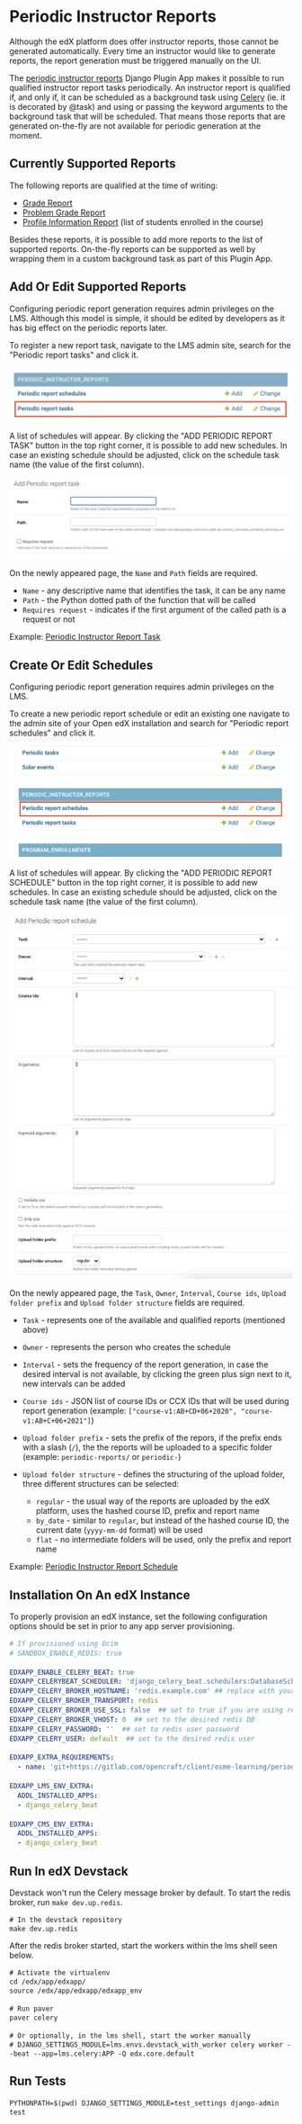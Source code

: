# Periodic Instructor Reports

Although the edX platform does offer instructor reports, those cannot be generated automatically. Every time an instructor would like to generate reports, the report generation must be triggered manually on the UI.

The [periodic instructor reports](https://gitlab.com/opencraft/client/esme-learning/periodic-instructor-reports) Django Plugin App makes it possible to run qualified instructor report tasks periodically. An instructor report is qualified if, and only if, it can be scheduled as a background task using [Celery](https://docs.celeryproject.org/en/stable/) (ie. it is decorated by @task) and using or passing the keyword arguments to the background task that will be scheduled. That means those reports that are generated on-the-fly are not available for periodic generation at the moment.

## Currently Supported Reports

The following reports are qualified at the time of writing:

- [Grade Report](https://github.com/edx/edx-platform/blob/37aa2db9e30bdc4d971dc361134193a69ad7a105/lms/djangoapps/instructor_task/api.py#L348)
- [Problem Grade Report](https://github.com/edx/edx-platform/blob/37aa2db9e30bdc4d971dc361134193a69ad7a105/lms/djangoapps/instructor_task/api.py#L360)
- [Profile Information Report](https://github.com/edx/edx-platform/blob/37aa2db9e30bdc4d971dc361134193a69ad7a105/lms/djangoapps/instructor_task/api.py#L372) (list of students enrolled in the course)

Besides these reports, it is possible to add more reports to the list of supported reports. On-the-fly reports can be supported as well by wrapping them in a custom background task as part of this Plugin App.

## Add Or Edit Supported Reports

Configuring periodic report generation requires admin privileges on the LMS. Although this model is simple, it should be edited by developers as it has big effect on the periodic reports later.

To register a new report task, navigate to the LMS admin site, search for the "Periodic report tasks" and click it.

![Periodic Instructor Report Tasks](docs/img/periodic-instructor-report-tasks.png)

A list of schedules will appear. By clicking the "ADD PERIODIC REPORT TASK" button in the top right corner, it is possible to add new schedules. In case an existing schedule should be adjusted, click on the schedule task name (the value of the first column).

![Periodic Instructor Report Task](docs/img/periodic-instructor-report-task.png)

On the newly appeared page, the `Name` and `Path` fields are required.

* `Name` - any descriptive name that identifies the task, it can be any name
* `Path` - the Python dotted path of the function that will be called
* `Requires request` - indicates if the first argument of the called path is a request or not

Example: [Periodic Instructor Report Task](docs/img/periodic-instructor-report-task-example.png)

## Create Or Edit Schedules

Configuring periodic report generation requires admin privileges on the LMS.

To create a new periodic report schedule or edit an existing one navigate to the admin site of your Open edX installation and search for "Periodic report schedules" and click it.

![Periodic Instructor Report Schedules](docs/img/periodic-instructor-report-schedules.png)

A list of schedules will appear. By clicking the "ADD PERIODIC REPORT SCHEDULE" button in the top right corner, it is possible to add new schedules. In case an existing schedule should be adjusted, click on the schedule task name (the value of the first column).

![Periodic Instructor Report Schedule](docs/img/periodic-instructor-report-schedule.png)

On the newly appeared page, the `Task`, `Owner`, `Interval`, `Course ids`, `Upload folder prefix` and `Upload folder structure` fields are required.

* `Task` - represents one of the available and qualified reports (mentioned above)
* `Owner` - represents the person who creates the schedule
* `Interval` - sets the frequency of the report generation, in case the desired interval is not available, by clicking the green plus sign next to it, new intervals can be added
* `Course ids` - JSON list of course IDs or CCX IDs that will be used during report generation (example: `["course-v1:AB+CD+06+2020", "course-v1:AB+C+06+2021"]`)
* `Upload folder prefix` - sets the prefix of the repors, if the prefix ends with a slash (`/`), the the reports will be uploaded to a specific folder (example: `periodic-reports/` or `periodic-`)

* `Upload folder structure` - defines the structuring of the upload folder, three different structures can be selected:
    * `regular` - the usual way of the reports are uploaded by the edX platform, uses the hashed course ID, prefix and report name
    * `by_date` - similar to `regular`, but instead of the hashed course ID, the current date (`yyyy-mm-dd` format) will be used
    * `flat` - no intermediate folders will be used, only the prefix and report name

Example: [Periodic Instructor Report Schedule](docs/img/periodic-instructor-report-schedule-example.png)

## Installation On An edX Instance

To properly provision an edX instance, set the following configuration options should be set in prior to any app server provisioning.

```yaml
# If provisioned using Ocim
# SANDBOX_ENABLE_REDIS: true

EDXAPP_ENABLE_CELERY_BEAT: true
EDXAPP_CELERYBEAT_SCHEDULER: 'django_celery_beat.schedulers:DatabaseScheduler'
EDXAPP_CELERY_BROKER_HOSTNAME: 'redis.example.com' ## replace with your redis address
EDXAPP_CELERY_BROKER_TRANSPORT: redis
EDXAPP_CELERY_BROKER_USE_SSL: false  ## set to true if you are using redis over SSL
EDXAPP_CELERY_BROKER_VHOST: 0  ## set to the desired redis DB
EDXAPP_CELERY_PASSWORD: ''  ## set to redis user password
EDXAPP_CELERY_USER: default  ## set to the desired redis user

EDXAPP_EXTRA_REQUIREMENTS:
  - name: 'git+https://gitlab.com/opencraft/client/esme-learning/periodic-instructor-reports.git@master#egg=periodic-instructor-reports'

EDXAPP_LMS_ENV_EXTRA:
  ADDL_INSTALLED_APPS:
  - django_celery_beat

EDXAPP_CMS_ENV_EXTRA:
  ADDL_INSTALLED_APPS:
  - django_celery_beat
```

## Run In edX Devstack

Devstack won't run the Celery message broker by default. To start the redis broker, run `make dev.up.redis`.

```shell
# In the devstack repository
make dev.up.redis
```

After the redis broker started, start the workers within the lms shell seen below.

```shell
# Activate the virtualenv
cd /edx/app/edxapp/
source /edx/app/edxapp/edxapp_env

# Run paver
paver celery

# Or optionally, in the lms shell, start the worker manually
# DJANGO_SETTINGS_MODULE=lms.envs.devstack_with_worker celery worker --beat --app=lms.celery:APP -Q edx.core.default
```

## Run Tests

```plaintext
PYTHONPATH=$(pwd) DJANGO_SETTINGS_MODULE=test_settings django-admin test
```